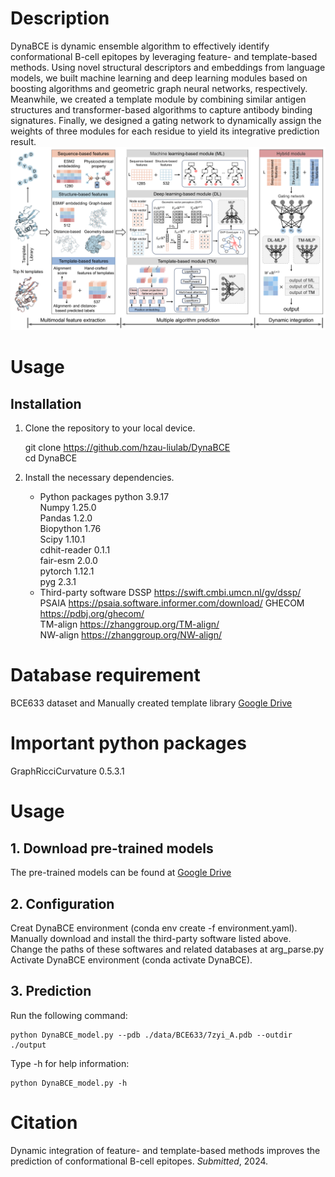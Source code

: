# Description
DynaBCE is dynamic ensemble algorithm to effectively identify conformational B-cell epitopes by leveraging feature- and template-based methods. Using novel structural descriptors and embeddings from language models, we built machine learning and deep learning modules based on boosting algorithms and geometric graph neural networks, respectively. Meanwhile, we created a template module by combining similar antigen structures and transformer-based algorithms to capture antibody binding signatures. Finally, we designed a gating network to dynamically assign the weights of three modules for each residue to yield its integrative prediction result.   
![image](img/Framework.png)  

# Usage
## Installation 
1. Clone the repository to your local device.
   
    git clone https://github.com/hzau-liulab/DynaBCE   
    cd DynaBCE
   
2. Install the necessary dependencies.
   * Python packages
        python  3.9.17   
        Numpy  1.25.0    
        Pandas  1.2.0   
        Biopython  1.76    
        Scipy  1.10.1  
        cdhit-reader  0.1.1     
        fair-esm  2.0.0     
        pytorch  1.12.1     
        pyg  2.3.1
    * Third-party software
        DSSP https://swift.cmbi.umcn.nl/gv/dssp/
        PSAIA https://psaia.software.informer.com/download/
        GHECOM https://pdbj.org/ghecom/  
        TM-align https://zhanggroup.org/TM-align/  
        NW-align https://zhanggroup.org/NW-align/ 


# Database requirement
BCE633 dataset and
Manually created template library [Google Drive](https://drive.google.com/file/d/1z1xSP5U5GkCvLTmrMAnlxp8qUMspBr9y/view?usp=sharing)

# Important python packages
  
GraphRicciCurvature  0.5.3.1    

# Usage
## 1. Download pre-trained models
The pre-trained models can be found at [Google Drive](https://drive.google.com/file/d/1z1xSP5U5GkCvLTmrMAnlxp8qUMspBr9y/view?usp=sharing)
## 2. Configuration
Creat DynaBCE environment (conda env create -f environment.yaml).  
Manually download and install the third-party software listed above.  
Change the paths of these softwares and related databases at arg_parse.py     
Activate DynaBCE environment (conda activate DynaBCE).  
## 3. Prediction
Run the following command:  

    python DynaBCE_model.py --pdb ./data/BCE633/7zyi_A.pdb --outdir ./output 

Type -h for help information:

    python DynaBCE_model.py -h

# Citation
Dynamic integration of feature- and template-based methods improves the prediction of conformational B-cell epitopes. *Submitted*, 2024.
